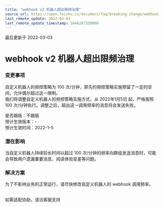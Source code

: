 ```yaml
---
title: "webhook v2 机器人超出限频治理"
source_url: https://open.feishu.cn/document/faq/breaking-change/webhook-v2-robot-exceeds-frequency-limit-management
last_remote_update: 2022-03-03
last_remote_update_timestamp: 1646287328000
---
```

最后更新于 2022-03-03

# webhook v2 机器人超出限频治理
### 变更事项
自定义机器人的频控策略为 100 次/分钟，原先的频控策略实施预留了一定的空间，允许偶尔超过这一限制。<br>
我们将调整自定义机器人的频控策略实施方式，从 2022年1月5日 起，严格按照 100 次/分钟执行。调整之后，超出这一调用频率的消息将会发送失败。

是否跟版：不跟版<br>
预计生效版本：- <br>
预计生效时间：2022-1-5<br>

### 潜在影响
当自定义机器人持续较长时间以超过 100 次/分钟的频率向群组发送消息时，可能会导致用户遗漏重要消息、阅读体验变差等问题。

### 解决方案
为了不影响业务的正常运行，请尽快修改自定义机器人的 webhook 调用频率。

<br> 如需适配协助，请洽客服支持
